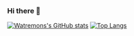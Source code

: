 ### Hi there 👋

<!--
**Watremons/Watremons** is a ✨ _special_ ✨ repository because its `README.md` (this file) appears on your GitHub profile.

Here are some ideas to get you started:

- 🔭 I’m currently working on ...
- 🌱 I’m currently learning ...
- 👯 I’m looking to collaborate on ...
- 🤔 I’m looking for help with ...
- 💬 Ask me about ...
- 📫 How to reach me: ...
- 😄 Pronouns: ...
- ⚡ Fun fact: ...
-->

[![Watremons's GitHub stats](https://github-readme-stats.vercel.app/api?username=Watremons)](https://github.com/anuraghazra/github-readme-stats)
[![Top Langs](https://github-readme-stats.vercel.app/api/top-langs/?username=Watremons&layout=compact)](https://github.com/anuraghazra/github-readme-stats)
